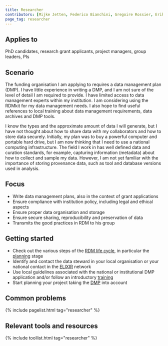 ```yaml
---
title: Researcher
contributors: [Mijke Jetten, Federico Bianchini, Gregoire Rossier, Erik Hjerde, Siiri Fuchs, Minna Ahokas, Priit Adler, Alexander Botzki, Robert Andrews, Celia van Gelder, Daniel Wibberg, Graham Hughes, Marko Vidak, Pedro Fernandes, Pinar Alper, Victoria Dominguez D. Angel, Wolmar Nyberg Åkerström, Alexia Cardona, Munazah Andrabi]
page_tag: researcher
---
```


## Applies to
PhD candidates, research grant applicants, project managers, group leaders, PIs

## Scenario
The funding organisation I am applying to requires a data management plan (DMP). I have little experience in writing a DMP, and I am not sure of the level of detail I am required to provide. I have limited access to data management experts within my institution. I am considering using the RDMkit for my data management needs. I also hope to find useful references to local training about data management requirements, data archives and DMP tools.

I know the types and the approximate amount of data I will generate, but I have not thought about how to share data with my collaborators and how to store data securely. Initially, my plan was to buy a powerful computer and portable hard drive, but I am now thinking that I need to use a national computing infrastructure. The field I work in has well defined data and curation standards, for example, capturing information (metadata) about how to collect and sample my data. However, I am not yet familiar with the importance of storing provenance data, such as tool and database versions used in analysis.


## Focus

* Write data management plans, also in the context of grant applications
* Ensure compliance with institution policy, including legal and ethical aspects
* Ensure proper data organisation and storage
* Ensure secure sharing, reproducibility and preservation of data
* Transmits the good practices in RDM to his group

## Getting started

* Check out the various steps of the [RDM life cycle](index), in particular the [planning](planning) stage
* Identify and contact the data steward in your local organisation or your national contact in the [ELIXIR](https://elixir-europe.org/about-us/how-funded/eu-projects/converge/wp1/dm-coordinators) network
* Use local guidelines associated with the national or institutional DMP application and/or follow an introductory [training](https://tess.elixir-europe.org/search?q=Data%20Management%20Planning#materials)
* Start planning your project taking the [DMP](data_management_plan) into account

## Common problems

{% include pagelist.html tag="researcher" %}

## Relevant tools and resources

{% include toollist.html tag="researcher" %}
